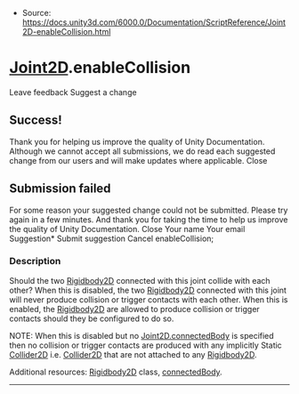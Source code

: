 * Source: https://docs.unity3d.com/6000.0/Documentation/ScriptReference/Joint2D-enableCollision.html

#  [Joint2D](https://docs.unity3d.com/6000.0/Documentation/ScriptReference/Joint2D.html).enableCollision
Leave feedback
Suggest a change
## Success!
Thank you for helping us improve the quality of Unity Documentation. Although we cannot accept all submissions, we do read each suggested change from our users and will make updates where applicable.
Close
## Submission failed
For some reason your suggested change could not be submitted. Please <a>try again</a> in a few minutes. And thank you for taking the time to help us improve the quality of Unity Documentation.
Close
Your name Your email Suggestion* Submit suggestion
Cancel
enableCollision; 
### Description
Should the two [Rigidbody2D](https://docs.unity3d.com/6000.0/Documentation/ScriptReference/Rigidbody2D.html) connected with this joint collide with each other?
When this is disabled, the two [Rigidbody2D](https://docs.unity3d.com/6000.0/Documentation/ScriptReference/Rigidbody2D.html) connected with this joint will never produce collision or trigger contacts with each other. When this is enabled, the [Rigidbody2D](https://docs.unity3d.com/6000.0/Documentation/ScriptReference/Rigidbody2D.html) are allowed to produce collision or trigger contacts should they be configured to do so.  
  
NOTE: When this is disabled but no [Joint2D.connectedBody](https://docs.unity3d.com/6000.0/Documentation/ScriptReference/Joint2D-connectedBody.html) is specified then no collision or trigger contacts are produced with any implicitly Static [Collider2D](https://docs.unity3d.com/6000.0/Documentation/ScriptReference/Collider2D.html) i.e. [Collider2D](https://docs.unity3d.com/6000.0/Documentation/ScriptReference/Collider2D.html) that are not attached to any [Rigidbody2D](https://docs.unity3d.com/6000.0/Documentation/ScriptReference/Rigidbody2D.html).  
  
Additional resources: [Rigidbody2D](https://docs.unity3d.com/6000.0/Documentation/ScriptReference/Rigidbody2D.html) class, [connectedBody](https://docs.unity3d.com/6000.0/Documentation/ScriptReference/Joint2D-connectedBody.html).
* * *
